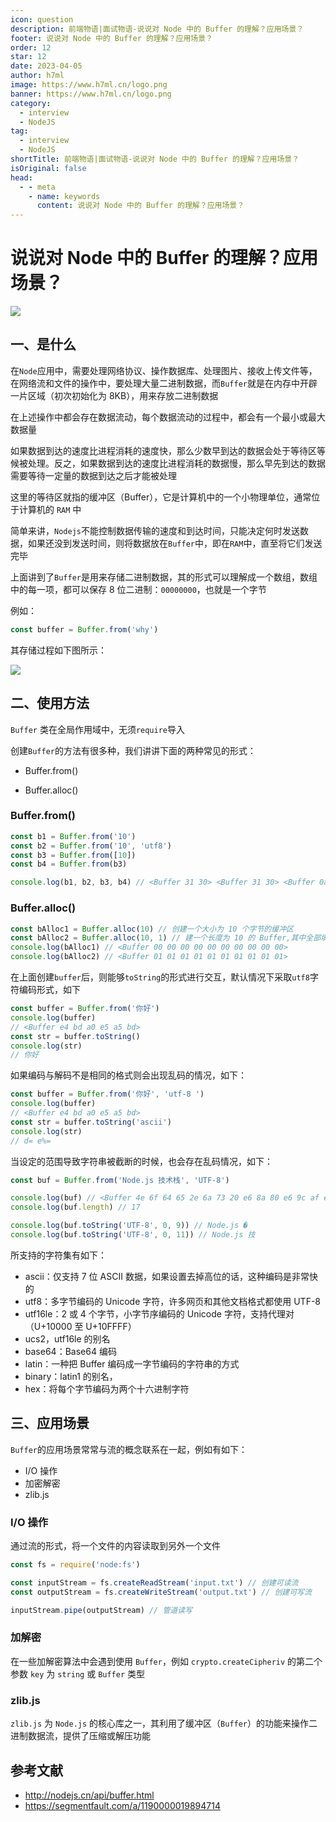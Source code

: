 ```yaml
---
icon: question
description: 前端物语|面试物语-说说对 Node 中的 Buffer 的理解？应用场景？
footer: 说说对 Node 中的 Buffer 的理解？应用场景？
order: 12
star: 12
date: 2023-04-05
author: h7ml
image: https://www.h7ml.cn/logo.png
banner: https://www.h7ml.cn/logo.png
category:
  - interview
  - NodeJS
tag:
  - interview
  - NodeJS
shortTitle: 前端物语|面试物语-说说对 Node 中的 Buffer 的理解？应用场景？
isOriginal: false
head:
  - - meta
    - name: keywords
      content: 说说对 Node 中的 Buffer 的理解？应用场景？
---
```


# 说说对 Node 中的 Buffer 的理解？应用场景？

![](https://static.h7ml.cn/vitepress/assets/images/interview/176d02b0-c69c-11eb-ab90-d9ae814b240d.png)

## 一、是什么

在`Node`应用中，需要处理网络协议、操作数据库、处理图片、接收上传文件等，在网络流和文件的操作中，要处理大量二进制数据，而`Buffer`就是在内存中开辟一片区域（初次初始化为 8KB），用来存放二进制数据

在上述操作中都会存在数据流动，每个数据流动的过程中，都会有一个最小或最大数据量

如果数据到达的速度比进程消耗的速度快，那么少数早到达的数据会处于等待区等候被处理。反之，如果数据到达的速度比进程消耗的数据慢，那么早先到达的数据需要等待一定量的数据到达之后才能被处理

这里的等待区就指的缓冲区（Buffer），它是计算机中的一个小物理单位，通常位于计算机的 `RAM` 中

简单来讲，`Nodejs`不能控制数据传输的速度和到达时间，只能决定何时发送数据，如果还没到发送时间，则将数据放在`Buffer`中，即在`RAM`中，直至将它们发送完毕

上面讲到了`Buffer`是用来存储二进制数据，其的形式可以理解成一个数组，数组中的每一项，都可以保存 8 位二进制：`00000000`，也就是一个字节

例如：

```js
const buffer = Buffer.from('why')
```

其存储过程如下图所示：

![](https://static.h7ml.cn/vitepress/assets/images/interview/20371250-c69c-11eb-ab90-d9ae814b240d.png)

## 二、使用方法

`Buffer` 类在全局作用域中，无须`require`导入

创建`Buffer`的方法有很多种，我们讲讲下面的两种常见的形式：

- Buffer.from()

- Buffer.alloc()

### Buffer.from()

```js
const b1 = Buffer.from('10')
const b2 = Buffer.from('10', 'utf8')
const b3 = Buffer.from([10])
const b4 = Buffer.from(b3)

console.log(b1, b2, b3, b4) // <Buffer 31 30> <Buffer 31 30> <Buffer 0a> <Buffer 0a>
```

### Buffer.alloc()

```js
const bAlloc1 = Buffer.alloc(10) // 创建一个大小为 10 个字节的缓冲区
const bAlloc2 = Buffer.alloc(10, 1) // 建一个长度为 10 的 Buffer,其中全部填充了值为 `1` 的字节
console.log(bAlloc1) // <Buffer 00 00 00 00 00 00 00 00 00 00>
console.log(bAlloc2) // <Buffer 01 01 01 01 01 01 01 01 01 01>
```

在上面创建`buffer`后，则能够`toString`的形式进行交互，默认情况下采取`utf8`字符编码形式，如下

```js
const buffer = Buffer.from('你好')
console.log(buffer)
// <Buffer e4 bd a0 e5 a5 bd>
const str = buffer.toString()
console.log(str)
// 你好
```

如果编码与解码不是相同的格式则会出现乱码的情况，如下：

```js
const buffer = Buffer.from('你好', 'utf-8 ')
console.log(buffer)
// <Buffer e4 bd a0 e5 a5 bd>
const str = buffer.toString('ascii')
console.log(str)
// d= e%=
```

当设定的范围导致字符串被截断的时候，也会存在乱码情况，如下：

```js
const buf = Buffer.from('Node.js 技术栈', 'UTF-8')

console.log(buf) // <Buffer 4e 6f 64 65 2e 6a 73 20 e6 8a 80 e6 9c af e6 a0 88>
console.log(buf.length) // 17

console.log(buf.toString('UTF-8', 0, 9)) // Node.js �
console.log(buf.toString('UTF-8', 0, 11)) // Node.js 技
```

所支持的字符集有如下：

- ascii：仅支持 7 位 ASCII 数据，如果设置去掉高位的话，这种编码是非常快的
- utf8：多字节编码的 Unicode 字符，许多网页和其他文档格式都使用 UTF-8
- utf16le：2 或 4 个字节，小字节序编码的 Unicode 字符，支持代理对（U+10000 至 U+10FFFF）
- ucs2，utf16le 的别名
- base64：Base64 编码
- latin：一种把 Buffer 编码成一字节编码的字符串的方式
- binary：latin1 的别名，
- hex：将每个字节编码为两个十六进制字符

## 三、应用场景

`Buffer`的应用场景常常与流的概念联系在一起，例如有如下：

- I/O 操作
- 加密解密
- zlib.js

### I/O 操作

通过流的形式，将一个文件的内容读取到另外一个文件

```js
const fs = require('node:fs')

const inputStream = fs.createReadStream('input.txt') // 创建可读流
const outputStream = fs.createWriteStream('output.txt') // 创建可写流

inputStream.pipe(outputStream) // 管道读写
```

### 加解密

在一些加解密算法中会遇到使用 `Buffer`，例如 `crypto.createCipheriv` 的第二个参数 `key` 为 `string` 或 `Buffer` 类型

### zlib.js

`zlib.js` 为 `Node.js` 的核心库之一，其利用了缓冲区（`Buffer`）的功能来操作二进制数据流，提供了压缩或解压功能

## 参考文献

- <http://nodejs.cn/api/buffer.html>
- <https://segmentfault.com/a/1190000019894714>
